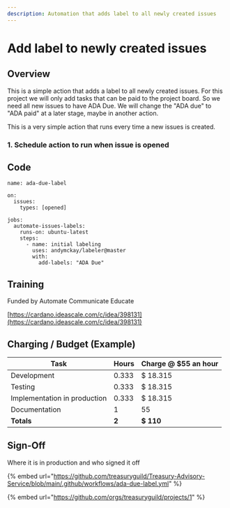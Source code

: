 ```yaml
---
description: Automation that adds label to all newly created issues
---
```


# Add label to newly created issues

## Overview

This is a simple action that adds a label to all newly created issues. For this project we will only add tasks that can be paid to the project board. So we need all new issues to have ADA Due. We will change the "ADA due" to "ADA paid" at a later stage, maybe in another action.

This is a very simple action that runs every time a new issues is created.&#x20;

### 1. Schedule action to run when issue is opened



## Code

```
name: ada-due-label

on:
  issues:
    types: [opened]

jobs:
  automate-issues-labels:
    runs-on: ubuntu-latest
    steps:
      - name: initial labeling
        uses: andymckay/labeler@master
        with:
          add-labels: "ADA Due"
```

## Training

Funded by Automate Communicate Educate

[https://cardano.ideascale.com/c/idea/398131](https://cardano.ideascale.com/c/idea/398131)

## Charging / Budget (Example)

| Task                         | Hours | Charge @ $55 an hour |
| ---------------------------- | ----- | -------------------- |
| Development                  | 0.333 | $ 18.315             |
| Testing                      | 0.333 | $ 18.315             |
| Implementation in production | 0.333 | $ 18.315             |
| Documentation                | 1     | 55                   |
| **Totals**                   | **2** | **$ 110**            |

## Sign-Off

Where it is in production and who signed it off

{% embed url="https://github.com/treasuryguild/Treasury-Advisory-Service/blob/main/.github/workflows/ada-due-label.yml" %}

{% embed url="https://github.com/orgs/treasuryguild/projects/1" %}

